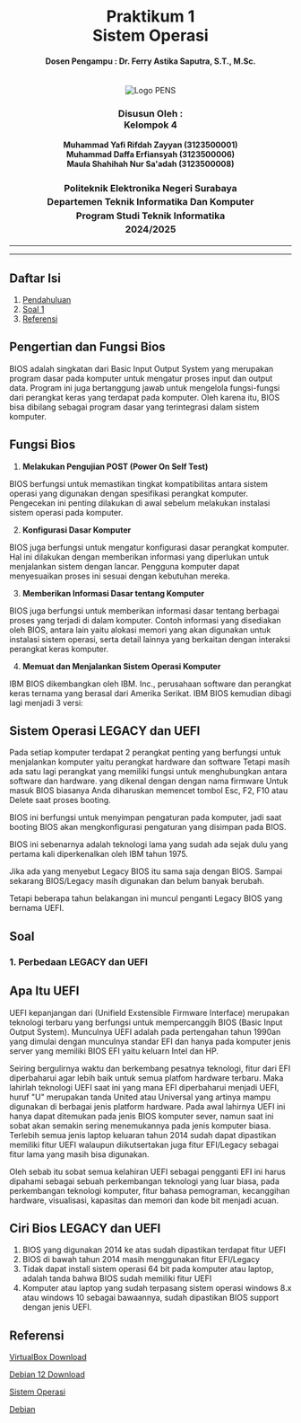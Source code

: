 <div align="center">
  <h1 style="text-align: center;font-weight: bold">Praktikum 1<br>Sistem Operasi</h1>
  <h4 style="text-align: center;">Dosen Pengampu : Dr. Ferry Astika Saputra, S.T., M.Sc.</h4>
</div>
<br />
<div align="center">
  <img src="https://upload.wikimedia.org/wikipedia/id/4/44/Logo_PENS.png" alt="Logo PENS">
  <h3 style="text-align: center;">Disusun Oleh : <br>Kelompok 4</h3>
  <p style="text-align: center;">
    <strong>Muhammad Yafi Rifdah Zayyan (3123500001)</strong><br>
    <strong>Muhammad Daffa Erfiansyah (3123500006)</strong><br>
    <strong>Maula Shahihah Nur Sa'adah (3123500008)</strong>
  </p>

<h3 style="text-align: center;line-height: 1.5">Politeknik Elektronika Negeri Surabaya<br>Departemen Teknik Informatika Dan Komputer<br>Program Studi Teknik Informatika<br>2024/2025</h3>
  <hr><hr>
</div>

## Daftar Isi

1. [Pendahuluan](#sistem-operasi-)
2. [Soal 1](#1-Perbedaan-LEGACY-dan-UEFI-)
3. [Referensi](#referensi)

## Pengertian dan Fungsi Bios
BIOS adalah singkatan dari Basic Input Output System yang merupakan program dasar pada komputer untuk mengatur proses input dan output data. Program ini juga bertanggung jawab untuk mengelola fungsi-fungsi dari perangkat keras yang terdapat pada komputer. Oleh karena itu, BIOS bisa dibilang sebagai program dasar yang terintegrasi dalam sistem komputer.

## Fungsi Bios
1. <b>Melakukan Pengujian POST (Power On Self Test)</b>
<p>BIOS berfungsi untuk memastikan tingkat kompatibilitas antara sistem operasi yang digunakan dengan spesifikasi perangkat komputer. Pengecekan ini penting dilakukan di awal sebelum melakukan instalasi sistem operasi pada komputer.</p>

2. <b>Konfigurasi Dasar Komputer</b>
<p>BIOS juga berfungsi untuk mengatur konfigurasi dasar perangkat komputer. Hal ini dilakukan dengan memberikan informasi yang diperlukan untuk menjalankan sistem dengan lancar. Pengguna komputer dapat menyesuaikan proses ini sesuai dengan kebutuhan mereka.</p>

3. <b>Memberikan Informasi Dasar tentang Komputer</b>
<p>BIOS juga berfungsi untuk memberikan informasi dasar tentang berbagai proses yang terjadi di dalam komputer. Contoh informasi yang disediakan oleh BIOS, antara lain yaitu alokasi memori yang akan digunakan untuk instalasi sistem operasi, serta detail lainnya yang berkaitan dengan interaksi perangkat keras komputer.</p>

4. <b>Memuat dan Menjalankan Sistem Operasi Komputer</b>
<p>IBM BIOS dikembangkan oleh IBM. Inc., perusahaan software dan perangkat keras ternama yang berasal dari Amerika Serikat. IBM BIOS kemudian dibagi lagi menjadi 3 versi:</p>


## Sistem Operasi LEGACY dan UEFI
Pada setiap komputer terdapat 2 perangkat penting yang berfungsi untuk menjalankan komputer yaitu perangkat hardware dan software
Tetapi masih ada satu lagi perangkat yang memiliki fungsi untuk menghubungkan antara software dan hardware. yang dikenal dengan dengan nama firmware Untuk masuk BIOS biasanya Anda diharuskan memencet tombol Esc, F2, F10 atau Delete saat proses booting.

BIOS ini berfungsi untuk menyimpan pengaturan pada komputer, jadi saat booting BIOS akan mengkonfigurasi pengaturan yang disimpan pada BIOS.

BIOS ini sebenarnya adalah teknologi lama yang sudah ada sejak dulu yang pertama kali diperkenalkan oleh IBM tahun 1975.

Jika ada yang menyebut Legacy BIOS itu sama saja dengan BIOS. Sampai sekarang BIOS/Legacy masih digunakan dan belum banyak berubah.

Tetapi beberapa tahun belakangan ini muncul penganti Legacy BIOS yang bernama UEFI.

## Soal
### 1. Perbedaan LEGACY dan UEFI

## Apa Itu UEFI
UEFI kepanjangan dari (Unifield Exstensible Firmware Interface) merupakan teknologi terbaru yang berfungsi untuk mempercanggih BIOS (Basic Input Output System). Munculnya UEFI adalah pada pertengahan tahun 1990an yang dimulai dengan munculnya standar EFI dan hanya pada komputer jenis server yang memiliki BIOS EFI yaitu keluarn Intel dan HP.

Seiring bergulirnya waktu dan berkembang pesatnya teknologi, fitur dari EFI diperbaharui agar lebih baik untuk semua platfom hardware terbaru. Maka lahirlah teknologi UEFI saat ini yang mana EFI diperbaharui menjadi UEFI, huruf "U" merupakan tanda United atau Universal yang artinya mampu digunakan di berbagai jenis platform hardware. Pada awal lahirnya UEFI ini hanya dapat ditemukan pada jenis BIOS komputer sever, namun saat ini sobat akan semakin sering menemukannya pada jenis komputer biasa. Terlebih semua jenis laptop keluaran tahun 2014 sudah dapat dipastikan memiliki fitur UEFI walaupun diikutsertakan juga fitur EFI/Legacy sebagai fitur lama yang masih bisa digunakan.

Oleh sebab itu sobat semua kelahiran UEFI sebagai pengganti EFI ini harus dipahami sebagai sebuah perkembangan teknologi yang luar biasa, pada perkembangan teknologi komputer, fitur bahasa pemograman, kecanggihan hardware, visualisasi, kapasitas dan memori dan kode bit menjadi acuan.

## Ciri Bios LEGACY dan UEFI
1. BIOS yang digunakan 2014 ke atas sudah dipastikan terdapat fitur UEFI
2. BIOS di bawah tahun 2014 masih menggunakan fitur EFI/Legacy
3. Tidak dapat install sistem operasi 64 bit pada komputer atau laptop, adalah tanda bahwa BIOS sudah memiliki fitur UEFI
4. Komputer atau laptop yang sudah terpasang sistem operasi windows 8.x atau windows 10 sebagai bawaannya, sudah dipastikan BIOS support dengan jenis UEFI.




## Referensi
[VirtualBox Download](https://www.virtualbox.org/wiki/Downloads)

[Debian 12 Download](https://www.debian.org/download)

[Sistem Operasi](https://id.wikipedia.org/wiki/Sistem_operasi)

[Debian](https://id.wikipedia.org/wiki/Debian)
